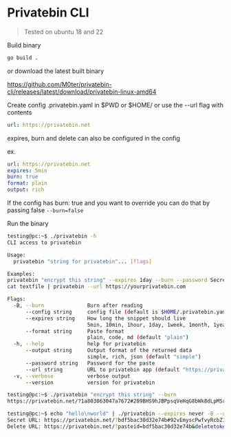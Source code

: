 # Privatebin CLI

> Tested on ubuntu 18 and 22

Build binary

```bash
go build .
```

or download the latest built binary

https://github.com/M0ter/privatebin-cli/releases/latest/download/privatebin-linux-amd64

Create config .privatebin.yaml in $PWD or $HOME/ or use the --url flag with contents

```yaml
url: https://privatebin.net
```

expires, burn and delete can also be configured in the config

ex.
```yaml
url: https://privatebin.net
expires: 5min
burn: true
format: plain
output: rich
```

If the config has burn: true and you want to override you can do that by passing false `--burn=false`

Run the binary
```bash
testing@pc:~$ ./privatebin -h
CLI access to privatebin

Usage:
  privatebin "string for privatebin"... [flags]

Examples:
privatebin "encrypt this string" --expires 1day --burn --password Secret
cat textfile | privatebin --url https://yourprivatebin.com

Flags:
  -B, --burn              Burn after reading
      --config string     config file (default is $HOME/.privatebin.yaml or $PWD/.privatebin.yaml)
      --expires string    How long the snippet should live
                          5min, 10min, 1hour, 1day, 1week, 1month, 1year, never (default "5min")
      --format string     Paste format
                          plain, code, md (default "plain")
  -h, --help              help for privatebin
      --output string     Output format of the returned data
                          simple, rich, json (default "simple")
      --password string   Password for the paste
      --url string        URL to privatebin app (default "https://privatebin.net")
  -v, --verbose           verbose output
      --version           version for privatebin
```

```bash
testing@pc:~$ ./privatebin "encrypt this string" --burn
https://privatebin.net/?1a803063047a7672#289BHS9hJBPpsqVeHqG8bWk8dLpMSreAcx9QGKQb5Gox
```

```bash
testing@pc:~$ echo "hello\nworld" | ./privatebin --expires never -B --output rich
Secret URL: https://privatebin.net/?bdf5bac30d32e74b#92vEmyscPwfvyRcbZ1eRxf2mZ1HKdhWdm4Q7iWNEnU3s
Delete URL: https://privatebin.net/?pasteid=bdf5bac30d32e74b&deletetoken=2aaeee6ccd4d54e57e86483c6e3d02fcd1430078bdce2249089f62bb411bfb69
```
